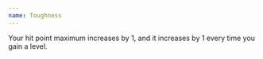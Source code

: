 ```yaml
---
name: Toughness
---
```

Your hit point maximum increases by 1, and it increases by 1 every time you gain a level.
